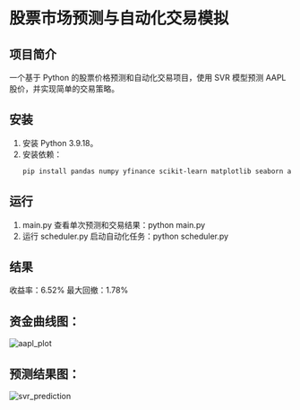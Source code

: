 # 股票市场预测与自动化交易模拟

## 项目简介
一个基于 Python 的股票价格预测和自动化交易项目，使用 SVR 模型预测 AAPL 股价，并实现简单的交易策略。

## 安装
1. 安装 Python 3.9.18。
2. 安装依赖：
   ```bash
   pip install pandas numpy yfinance scikit-learn matplotlib seaborn apscheduler
## 运行 
1. main.py 查看单次预测和交易结果：python main.py
2. 运行 scheduler.py 启动自动化任务：python scheduler.py

## 结果
收益率：6.52%
最大回撤：1.78%

## 资金曲线图：
![aapl_plot](https://github.com/user-attachments/assets/a3ed197c-9f85-4eea-9624-5f3b5f68f8a2)

## 预测结果图：
![svr_prediction](https://github.com/user-attachments/assets/3265ebd7-39ab-4930-a9dd-978acd4cda28)
